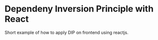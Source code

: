 # Dependeny Inversion Principle with React
Short example of how to apply DIP on frontend using reactjs.
